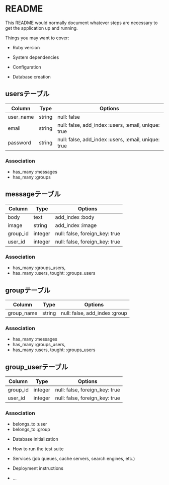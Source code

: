 # README

This README would normally document whatever steps are necessary to get the
application up and running.

Things you may want to cover:

* Ruby version

* System dependencies

* Configuration

* Database creation

## usersテーブル
|Column|Type|Options|
|------|----|-------|
|user_name|string|null: false|
|email|string|null: false, add_index :users, :email, unique: true|
|password|string|null: false, add_index :users, :email, unique: true|

### Association
- has_many :messages
- has_many :groups

## messageテーブル
|Column|Type|Options|
|------|----|-------|
|body|text|add_index :body|
|image|string|add_index :image|
|group_id|integer|null: false, foreign_key: true|
|user_id|integer|null: false, foreign_key: true|

### Association
- has_many :groups_users, 
- has_many :users, tought: :groups_users

## groupテーブル
|Column|Type|Options|
|------|----|-------|
|group_name|string|null: false, add_index :group|

### Association
- has_many :messages
- has_many :groups_users, 
- has_many :users, tought: :groups_users

## group_userテーブル
|Column|Type|Options|
|------|----|-------|
|group_id|integer|null: false, foreign_key: true|
|user_id|integer|null: false, foreign_key: true|

### Association
- belongs_to :user
- belongs_to :group


* Database initialization

* How to run the test suite

* Services (job queues, cache servers, search engines, etc.)

* Deployment instructions

* ...
